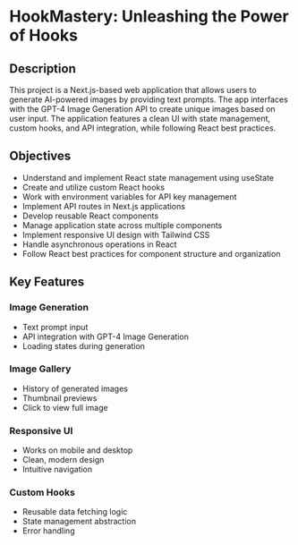 # HookMastery: Unleashing the Power of Hooks

## Description
This project is a Next.js-based web application that allows users to generate AI-powered images by providing text prompts. The app interfaces with the GPT-4 Image Generation API to create unique images based on user input. The application features a clean UI with state management, custom hooks, and API integration, while following React best practices.

## Objectives
- Understand and implement React state management using useState
- Create and utilize custom React hooks
- Work with environment variables for API key management
- Implement API routes in Next.js applications
- Develop reusable React components
- Manage application state across multiple components
- Implement responsive UI design with Tailwind CSS
- Handle asynchronous operations in React
- Follow React best practices for component structure and organization

## Key Features
### Image Generation
- Text prompt input
- API integration with GPT-4 Image Generation
- Loading states during generation

### Image Gallery
- History of generated images
- Thumbnail previews
- Click to view full image

### Responsive UI
- Works on mobile and desktop
- Clean, modern design
- Intuitive navigation

### Custom Hooks
- Reusable data fetching logic
- State management abstraction
- Error handling
